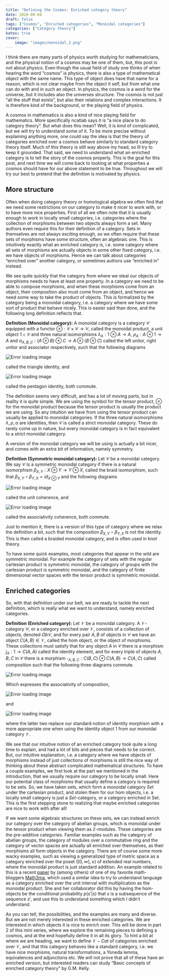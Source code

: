 ```yaml
---
title: "Defining the Cosmos: Enriched category theory"
date: 2020-08-04
draft: false
tags: ["Cosmos", "Enriched categories", "Monoidal categories"]
categories: ["Category theory"]
katex: true
cover:
    image: "images/monoidal_2.png"
---
```



I think there are many parts of physics worth studying for mathematicians, and the physical notion of a cosmos may be one of them, but, this post is not about physics. Even though the usual field of study one thinks of when hearing the word “cosmos” is physics, there is also a type of mathematical object with the same name. This type of object does have that name for a reason, which is not clear maybe from the object it self, but from what one can do with and in such an object. In physics, the cosmos is a word for the universe, but it includes also the universes structure. The cosmos is not just “all the stuff that exists”, but also their relations and complex interactions. It is therefore kind of the background, or the playing field of physics.

A cosmos in mathematics is also a kind of nice playing field for mathematics. More specifically ncatlab says it is “a nice place to do category theory”. But what does this mean? Well, it is kind of complicated, but we will try to understand some of it. To be more precise without explaining anything more, one could say the idea is that the theory of categories enriched over a cosmos behave similarly to standard category theory itself. Much of this theory is still way above my head, so Ill try to keep it grounded. That said, we need to understand what an enriched category is to tell the story of the cosmos properly. This is the goal for this post, and next time we will come back to looking at what properties a cosmos should have for our above statement to be true. Throughout we will try our best to pretend that the definition is motivated by physics.

## More structure
Often when doing category theory or homological algebra we often find that we need some restrictions on our category to make it nicer to work with, or to have more nice properties. First of all we often note that it is usually enough to work in locally small categories, i.e. categories where the collection of morphisms between two objects always form a set. Many authors even require this for their definition of a category. Sets in themselves are not always exciting enough, so we often require that these sets of morphisms have some structure, often an algebraic one. This is intuitively exactly what an enriched category is, i.e. some category where all sets of morphisms are actually objects in some other fixed category, i.e. we have objects of morphisms. Hence we can talk about categories “enriched over” another category, or sometimes authors use “enriched in” instead.

We see quite quickly that the category from where we steal our objects of morphisms needs to have at least one property. In a category we need to be able to compose morphisms, and when these morphisms come from an object, their composition also must come from an object, and hence we need some way to take the product of objects. This is formalized by the category being a monoidal category, i.e. a category where we have some sort of product that behave nicely. This is easier said than done, and the following long definition reflects that.

**Definition (Monoidal category):** A monoidal category is a category $\mathcal{C}$ equipped with a functor $\otimes :  \mathcal{C} \times \mathcal{C} \rightarrow \mathcal{C},$ called the monoidal product, a unit object $1\in \mathcal{C}$ and three natural isomorphisms $\lambda_A : 1\otimes A \rightarrow A$, $\rho_A : A\otimes 1\rightarrow A$ and $\alpha_{A,B,C} : (A\otimes B)\otimes C \rightarrow A\otimes (B\otimes C)$ called the left unitor, right unitor and associator respectively, such that the following diagrams

![Error loading image](images/monoidal_1.png)

called the triangle identity, and

![Error loading image](images/monoidal_2.png)

called the pentagon identity, both commute.

The definition seems very difficult, and has a lot of moving parts, but in reality it is quite simple. We are using the symbol for the tensor product, $\otimes$  for the monoidal product because the tensor product is usually the product we are using. So any intuition we have from using the tensor product can usually be applied to monoidal categories. If the three natural isomorphisms $\lambda, \rho, \alpha$  are identities, then $\mathcal{C}$ is called a strict monoidal category. These do rarely come up in nature, but every monoidal category is in fact equivalent to a strict monoidal category.

A version of the monoidal category we will be using is actually a bit nicer, and comes with an extra bit of information, namely symmetry.

**Definition (Symmetric monoidal category):** Let $\mathcal{C}$ be a monoidal category. We say $\mathcal{C}$ is a symmetric monoidal category if there is a natural isomorphism $\beta_{X,Y}: X\otimes Y \rightarrow Y \otimes X$, called the braid isomorphism, such that $\beta_{X,Y}\circ \beta_{Y,X} = id_{X\otimes Y}$  and the following diagrams

![Error loading image](images/monoidal_3.png)

called the unit coherence, and

![Error loading image](images/monoidal_4.png)

called the associativity coherence, both commute.

Just to mention it, there is a version of this type of category where we relax the definition a bit, such that the composition $\beta_{X,Y}\circ \beta_{Y,X}$ is not the identity. This is then called a braided monoidal category, and is often used in knot theory.

To have some quick examples, most categories that appear in the wild are symmetric monoidal. For example the category of sets with the regular cartesian product is symmetric monoidal, the category of groups with the cartesian product is symmetric monoidal, and the category of finite dimensional vector spaces with the tensor product is symmetric monoidal.

## Enriched categories
So, with that definition under our belt, we are ready to tackle the next definition, which is really what we want to understand, namely enriched categories.

**Definition (Enriched category):** Let $\mathcal{V}$ be a monoidal category. A $\mathcal{V}$-category $\mathcal{C}$, or a category enriched over $\mathcal{V}$, consists of a collection of objects, denoted $Ob\mathcal{C}$, and for every pair $A,B$ of objects in $\mathcal{C}$ we have an object $C(A,B) \in \mathcal{V}$, called the hom object, or the object of morphisms. These collections must satisfy that for any object $A$ in $\mathcal{C}$ there is a morphism $j_A : 1\rightarrow C(A,A)$ called the identity element, and for every triple of objects $A, B, C$ in $\mathcal{C}$ there is a morphism $\circ_{A,B,C}: C(B,C)\otimes C(A,B)\rightarrow C(A,C)$ called composition such that the following three diagrams commute.

![Error loading image](images/monoidal_5.png)

Which expresses the associativity of composition,

![Error loading image](images/enriched_1.png)

and

![Error loading image](images/enriched_2.png)

where the latter two replace our standard notion of identity morphism with a more appropriate one when using the identity object 1 from our monoidal category $\mathcal{V}$.

We see that our intuitive notion of an enriched category took quite a long time to explain, and had a lot of bits and pieces that needs to be correct. But, our intuitive explanation, i.e. a category where we have objects of morphisms instead of just collections of morphisms is still the nice way of thinking about these abstract complicated mathematical structures. To have a couple examples, we first look at the part we mentioned in the introduction, that we usually require our category to be locally small. Here our potential class of morphisms that usually define a category is required to be sets. So, we have taken sets, which form a monoidal category $Set$ under the cartesian product, and stolen them for our hom objects, i.e. a locally small category is just a $Set$-category, or a category enriched in Set. This is the first stepping stone to realizing that maybe enriched categories are nice to work with after all!

If we want some algebraic structures on these sets, we can instead enrich our category over the category of abelian groups, which is monoidal under the tensor product when viewing them as $\mathbb{Z}$-modules. These categories are the pre-additive categories. Familiar examples such as the category of abelian groups, the category of modules over a commutative ring and the category of vector spaces are actually all enriched over themselves, as their morphisms all form objects in the category. There are of course some more wacky examples, such as viewing a generalized type of metric space as a category enriched over the poset $([0,\infty], \geq)$ of extended real numbers, where the monoidal product is just standard addition. An example related to this is a recent [paper](https://arxiv.org/abs/2007.03834) by (among others) of one of my favorite math-bloggers [Math3ma](https://www.math3ma.com/), which used a similar idea to try to understand language as a category enriched over the unit interval with multiplication as the monoidal product. She and her collaborator did this by having the hom-objects be the conditional probability $p(s'|s)$ that $s$ is a subsequence of the sequence $s'$, and use this to understand something which I didn’t understand.

As you can tell, the possibilities, and the examples are many and diverse. But we are not merely interested in these enriched categories. We are interested in which objects it is nice to enrich over. This will be done in part 2 of this mini series, where we explore the remaining pieces to defining a cosmos, and at the end hopefully define it in all its glory. To hint a bit at where we are heading, we want to define $\mathcal{V}-Cat$ of categories enriched over $\mathcal{V}$, and that this category behaves like a standard category, i.e. we have nice morphisms, natural transformations, a Yoneda lemma, equivalences and adjunctions etc. We will not prove that all of these have an enriched version, but interested readers can study “Basic concepts of enriched category theory” by G.M. Kelly.